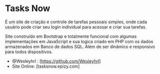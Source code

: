 # Tasks Now
É um site de criação e controle de tarefas pessoais simples, onde cada usuário pode criar seu login individual para acessar e criar sua tarefas.

Site construído em Bootstrap e totalmente funcional com algumas implementações em JavaScript e sua logica criado em PHP com os dados armazenados em  Banco de dados SQL.
Além de ser dinâmico e responsivo para todos dispositivos.

- @Wesleyhrl : [https://github.com/Wesleyhrl]
- Site Online: [tasksnow.epizy.com]
